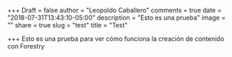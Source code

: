 +++
Draft = false
author = "Leopoldo Caballero"
comments = true
date = "2018-07-31T13:43:10-05:00"
description = "Esto es una prueba"
image = ""
share = true
slug = "test"
title = "Test"

+++
Esto es una prueba para ver cómo funciona la creación de contenido con Forestry